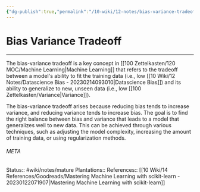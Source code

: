 ```yaml
---
{"dg-publish":true,"permalink":"/10-wiki/12-notes/bias-variance-tradeoff-20230215064841/"}
---
```


# Bias Variance Tradeoff
---
The bias-variance tradeoff is a key concept in [[100 Zettelkasten/120 MOC/Machine Learning\|Machine Learning]] that refers to the tradeoff between a model's ability to fit the training data (i.e., low [[10 Wiki/12 Notes/Datascience Bias - 20230214093010\|Datascience Bias]]) and its ability to generalize to new, unseen data (i.e., low [[100 Zettelkasten/Variance\|Variance]]).

The bias-variance tradeoff arises because reducing bias tends to increase variance, and reducing variance tends to increase bias. The goal is to find the right balance between bias and variance that leads to a model that generalizes well to new data. This can be achieved through various techniques, such as adjusting the model complexity, increasing the amount of training data, or using regularization methods.



###### META
Status:: #wiki/notes/mature 
Plantations:: 
References:: [[10 Wiki/14 References/Goodreads/Mastering Machine Learning with scikit-learn - 20230122071907\|Mastering Machine Learning with scikit-learn]]
